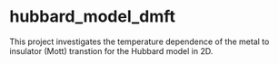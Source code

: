 # hubbard_model_dmft
This project investigates the temperature dependence of the metal to insulator (Mott) transtion for the Hubbard model in 2D.
